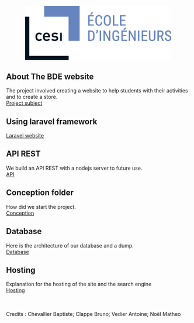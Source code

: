 <p align="center"><img src="public/images/CESILOGO.png" width="400"></p>


## About The BDE website

The project involved creating a website to help students with their activities and to create a store.<br>
<a href="PROJET_WEB.pdf">Project subject</a>

## Using laravel framework

<a href="https://laravel.com/">Laravel website</a>

## API REST

We build an API REST with a nodejs server to future use.<br>
<a href="/API">API</a>

## Conception folder

How did we start the project.<br>
<a href="/Dossier-conception">Conception</a>

## Database

Here is the architecture of our database and a dump.<br>
<a href="/Database">Database</a>

## Hosting

Explanation for the hosting of the site and the search engine<br>
<a href="/Dossier-conception/Hosting.pdf">Hosting</a>

<br><br>
Credits : Chevallier Baptiste; Clappe Bruno; Vedier Antoine; Noël Matheo
